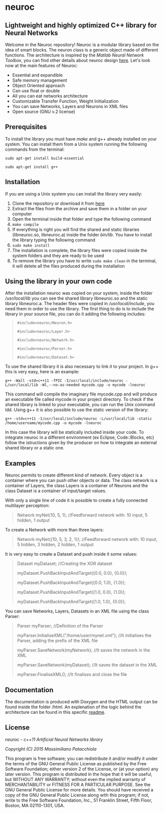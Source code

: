 neuroc
==============

Lightweight and highly optimized C++ library for Neural Networks
--------------

Welcome in the Neuroc repository! Neuroc is a modular library based on the idea of smart blocks. The neuron class is a generic object made of different functions. The architecture is inspired by the *Matlab Neural Network Toolbox*, you can find other details about neuroc design [here](ARCHITECTURE.md). Let's look now at the main features of Neuroc:

- Essential and expandible
- Safe memory management
- Object Oriented approach
- Can use float or double
- All you can eat networks architecture
- Customizable Transfer Function, Weight Initialization 
- You can save Networks, Layers and Neurons in XML files
- Open source (GNU v.2 license)

Prerequisites
--------------

To install the library you must have *make* and g++ already installed on your system.
You can install them from a Unix system running the following commands from the terminal:

 `sudo apt-get install build-essential`

 `sudo apt-get install g++`


Installation
-------------

If you are using a Unix system you can install the library very easily:

1. Clone the repository or download it from [here](https://github.com/mpatacchiola/neuroc/archive/master.zip)
2. Extract the files from the archive and save them in a folder on your computer
3. Open the terminal inside that folder and type the following command
4. `make compile`
5. If everything is right you will find the shared and static libraries (libneuroc.so, libneuroc.a) inside the folder *bin/lib*. You have to install the library typing the following command
6. `sudo make install`
7. The installation is complete, the library files were copied inside the system folders and they are ready to be used
8. To remove the library you have to write `sudo make clean` in the terminal, it will delete all the files produced during the installation


Using the library in your own code
----------------------------------

After the installation neuroc was copied on your system, inside the folder */usr/local/lib* you can see the shared library libneuroc.so and the static library libneuroc.a. The header files were copied in */usr/local/include*, you need them in order to use the library.
The first thing to do is to include the library in your source file, you can do it adding the following includes:

> `#include<neuroc/Neuron.h>`
> 
>  `#include<neuroc/Layer.h>`
> 
>  `#include<neuroc/Network.h>`
> 
>  `#include<neuroc/Parser.h>`
> 
>  `#include<neuroc/Dataset.h>`
> 

To use the shared library it is also necessary to link it to your project. In g++ this is very easy, here is an example:

`g++ -Wall -std=c++11 -fPIC -I/usr/local/include/neuroc -L/usr/local/lib -Wl,--no-as-needed mycode.cpp -o mycode -lneuroc`

This command will compile the imaginary file mycode.cpp and will produce an executable file called mycode in your project directory.
To check if the shared library is linked to your executable, you can run the Unix command ldd.
Using g++ it is also possible to use the static version of the library:

`g++ -std=c++11 -I/usr/local/include/neuroc -L/usr/local/lib -static /home/username/mycode.cpp -o mycode -lneuroc`

In this case the library will be statically included inside your code.
To integrate neuroc in a different environment (ex Eclipse, Code::Blocks, etc) follow the istructions given by the producer on how to integrate an external shared library or a static one.


Examples
---------

Neuroc permits to create different kind of network. Every object is a container where you can push other objects or data.
The class network is a container of Layers, the class Layers is a container of Neurons and the class Dataset is a container of input/target values.

With only a single line of code it is possible to create a fully connected multilayer perceptron:

> Network<float> myNet(10, 5, 1);  //Feedforward network with: 10 input, 5 hidden, 1 output

To create a Network with more than three layers:

> Network<float> myNet({10, 5, 3, 2, 1});  //Feedforward network with: 10 input, 5 hidden, 3 hidden, 2 hidden, 1 output

It is very easy to create a Dataset and push inside it some values:

> Dataset myDataset; //Creating the XOR dataset
> 
> myDataset.PushBackInputAndTarget({0.0, 0.0}, {0.0});
> 
> myDataset.PushBackInputAndTarget({0.0, 1.0}, {1.0});
> 
> myDataset.PushBackInputAndTarget({1.0, 0.0}, {1.0});
> 
> myDataset.PushBackInputAndTarget({1.0, 1.0}, {0.0});

You can save Networks, Layers, Datasets in an XML file using the class Parser:

> Parser myParser;  //Definition of the Parser
> 
> myParser.InitialiseXML("/home/user/mynet.xml");  //It initialises the Parser, adding the prefix of the XML file
> 
> myParser.SaveNetwork(myNetwork);  //It saves the network in the XML
> 
> myParser.SaveNetwork(myDataset);  //It saves the dataset in the XML
> 
> myParser.FinaliseXML();  //It finalises and close the file


Documentation
-------------

The documentation is produced with Doxygen and the HTML output can be found inside the folder /html.
An explenation of the logic behind the architecture can be found in this specific [readme](ARCHITECTURE.md).


License
-------

*neuroc - c++11 Artificial Neural Networks library*

*Copyright (C) 2015  Massimiliano Patacchiola*

This program is free software; you can redistribute it and/or modify it under the terms of the GNU General Public License as published by the Free Software Foundation; either version 2 of the License, or (at your option) any later version.
This program is distributed in the hope that it will be useful, but WITHOUT ANY WARRANTY; without even the implied warranty of MERCHANTABILITY or FITNESS FOR A PARTICULAR PURPOSE.
See the GNU General Public License for more details. You should have received a copy of the GNU General Public License along with this program; if not, write to the Free Software Foundation, Inc., 51 Franklin Street, Fifth Floor, Boston, MA  02110-1301, USA.


